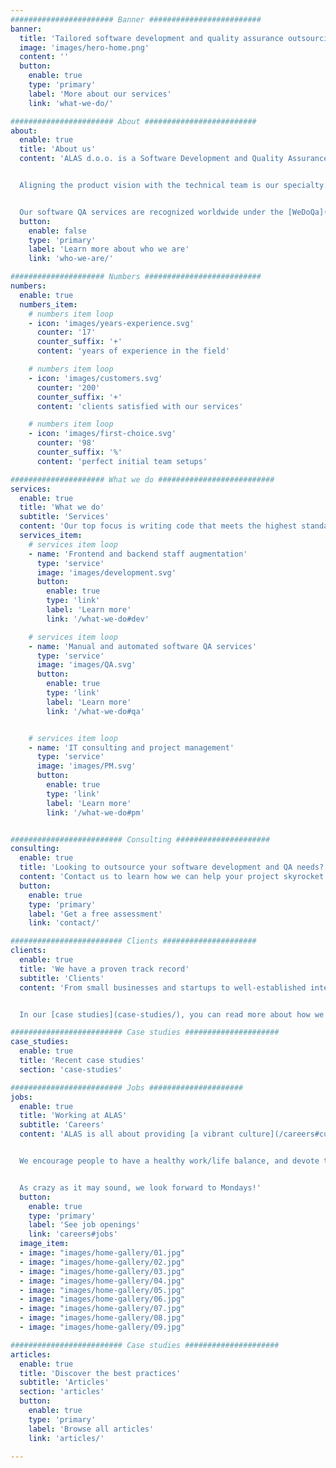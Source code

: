 ```yaml
---
####################### Banner #########################
banner:
  title: 'Tailored software development and quality assurance outsourcing.'
  image: 'images/hero-home.png'
  content: ''
  button:
    enable: true
    type: 'primary'
    label: 'More about our services'
    link: 'what-we-do/'

####################### About #########################
about:
  enable: true
  title: 'About us'
  content: 'ALAS d.o.o. is a Software Development and Quality Assurance outsourcing company with extensive experience in web development, project management, manual and automated testing.


  Aligning the product vision with the technical team is our specialty. Through open communication and a personal approach, we consider every aspect of the project so that we are empowered to assist and consult in every step of the development process.


  Our software QA services are recognized worldwide under the [WeDoQa](https://www.wedoqa.com).'
  button:
    enable: false
    type: 'primary'
    label: 'Learn more about who we are'
    link: 'who-we-are/'

##################### Numbers ##########################
numbers:
  enable: true
  numbers_item:
    # numbers item loop
    - icon: 'images/years-experience.svg'
      counter: '17'
      counter_suffix: '+'
      content: 'years of experience in the field'

    # numbers item loop
    - icon: 'images/customers.svg'
      counter: '200'
      counter_suffix: '+'
      content: 'clients satisfied with our services'

    # numbers item loop
    - icon: 'images/first-choice.svg'
      counter: '98'
      counter_suffix: '%'
      content: 'perfect initial team setups'

##################### What we do ##########################
services:
  enable: true
  title: 'What we do'
  subtitle: 'Services'
  content: 'Our top focus is writing code that meets the highest standards, while our quality assurance team has the skills and enthusiasm to ensure that the software satisfies the strictest criteria. Each project is unique and requires a customized approach. We supply [a vast range of services](what-we-do/) to provide the most efficient solution for the unique demands and requirements of our clients.'
  services_item:
    # services item loop
    - name: 'Frontend and backend staff augmentation'
      type: 'service'
      image: 'images/development.svg'
      button:
        enable: true
        type: 'link'
        label: 'Learn more'
        link: '/what-we-do#dev'

    # services item loop
    - name: 'Manual and automated software QA services'
      type: 'service'
      image: 'images/QA.svg'
      button:
        enable: true
        type: 'link'
        label: 'Learn more'
        link: '/what-we-do#qa'


    # services item loop
    - name: 'IT consulting and project management'
      type: 'service'
      image: 'images/PM.svg'
      button:
        enable: true
        type: 'link'
        label: 'Learn more'
        link: '/what-we-do#pm'


######################### Consulting #####################
consulting:
  enable: true
  title: 'Looking to outsource your software development and QA needs?'
  content: 'Contact us to learn how we can help your project skyrocket!'
  button:
    enable: true
    type: 'primary'
    label: 'Get a free assessment'
    link: 'contact/'

######################### Clients #####################
clients:
  enable: true
  title: 'We have a proven track record'
  subtitle: 'Clients'
  content: 'From small businesses and startups to well-established international corporations, we work with a wide range of industries. We have developed trustworthy relationships with [clients](clients/) and their development teams from all over the world.


  In our [case studies](case-studies/), you can read more about how we were able to help them improve company practices and increase revenue.'

######################### Case studies #####################
case_studies:
  enable: true
  title: 'Recent case studies'
  section: 'case-studies'

######################### Jobs #####################
jobs:
  enable: true
  title: 'Working at ALAS'
  subtitle: 'Careers'
  content: 'ALAS is all about providing [a vibrant culture](/careers#culture) through a pleasant atmosphere, possibilities for professional growth, relaxation, entertainment, and social interaction.


  We encourage people to have a healthy work/life balance, and devote time and energy to their families and hobbies.


  As crazy as it may sound, we look forward to Mondays!'
  button:
    enable: true
    type: 'primary'
    label: 'See job openings'
    link: 'careers#jobs'
  image_item:
  - image: "images/home-gallery/01.jpg"
  - image: "images/home-gallery/02.jpg"
  - image: "images/home-gallery/03.jpg"
  - image: "images/home-gallery/04.jpg"
  - image: "images/home-gallery/05.jpg"
  - image: "images/home-gallery/06.jpg"
  - image: "images/home-gallery/07.jpg"
  - image: "images/home-gallery/08.jpg"
  - image: "images/home-gallery/09.jpg"

######################### Case studies #####################
articles:
  enable: true
  title: 'Discover the best practices'
  subtitle: 'Articles'
  section: 'articles'
  button:
    enable: true
    type: 'primary'
    label: 'Browse all articles'
    link: 'articles/'

---
```

